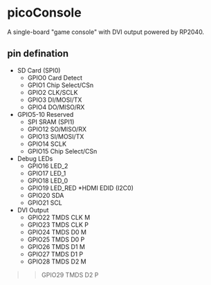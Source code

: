 # picoConsole
A single-board "game console" with DVI output powered by RP2040.

## pin defination
* SD Card (SPI0)
  * GPIO0 Card Detect
  * GPIO1 Chip Select/CSn
  * GPIO2 CLK/SCLK
  * GPIO3 DI/MOSI/TX
  * GPIO4 DO/MISO/RX
* GPIO5-10 Reserved
  * SPI SRAM (SPI1)
  * GPIO12 SO/MISO/RX
  * GPIO13 SI/MOSI/TX
  * GPIO14 SCLK
  * GPIO15 Chip Select/CSn
* Debug LEDs
  * GPIO16 LED_2
  * GPIO17 LED_1
  * GPIO18 LED_0
  * GPIO19 LED_RED
*HDMI EDID (I2C0)
  * GPIO20 SDA
  * GPIO21 SCL
* DVI Output
  * GPIO22 TMDS CLK M
  * GPIO23 TMDS CLK P
  * GPIO24 TMDS D0 M
  * GPIO25 TMDS D0 P
  * GPIO26 TMDS D1 M
  * GPIO27 TMDS D1 P
  * GPIO28 TMDS D2 M
>> GPIO29 TMDS D2 P
